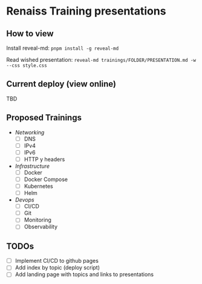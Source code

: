 # Renaiss Training presentations

## How to view

Install reveal-md: `pnpm install -g reveal-md`

Read wished presentation: `reveal-md trainings/FOLDER/PRESENTATION.md -w --css style.css`

## Current deploy (view online)

TBD

## Proposed Trainings

- _Networking_
  - [ ] DNS
  - [ ] IPv4
  - [ ] IPv6
  - [ ] HTTP y headers
- _Infrastructure_
  - [ ] Docker
  - [ ] Docker Compose
  - [ ] Kubernetes
  - [ ] Helm
- _Devops_
  - [ ] CI/CD
  - [ ] Git
  - [ ] Monitoring
  - [ ] Observability

## TODOs

- [ ] Implement CI/CD to github pages
- [ ] Add index by topic (deploy script)
- [ ] Add landing page with topics and links to presentations
